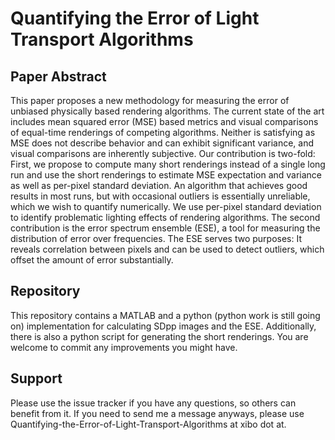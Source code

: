 # Quantifying the Error of Light Transport Algorithms
## Paper Abstract
This paper proposes a new methodology for measuring the error of unbiased physically based rendering algorithms. The
current state of the art includes mean squared error (MSE) based metrics and visual comparisons of equal-time renderings
of competing algorithms. Neither is satisfying as MSE does not describe behavior and can exhibit significant variance, and
visual comparisons are inherently subjective. Our contribution is two-fold: First, we propose to compute many short renderings
instead of a single long run and use the short renderings to estimate MSE expectation and variance as well as per-pixel
standard deviation. An algorithm that achieves good results in most runs, but with occasional outliers is essentially unreliable,
which we wish to quantify numerically. We use per-pixel standard deviation to identify problematic lighting effects of rendering
algorithms. The second contribution is the error spectrum ensemble (ESE), a tool for measuring the distribution of error over
frequencies. The ESE serves two purposes: It reveals correlation between pixels and can be used to detect outliers, which offset
the amount of error substantially.

## Repository
This repository contains a MATLAB and a python (python work is still going on) implementation for calculating SDpp images and the ESE.
Additionally, there is also a python script for generating the short renderings.
You are welcome to commit any improvements you might have.

## Support
Please use the issue tracker if you have any questions, so others can benefit from it.
If you need to send me a message anyways, please use Quantifying-the-Error-of-Light-Transport-Algorithms at xibo dot at.
